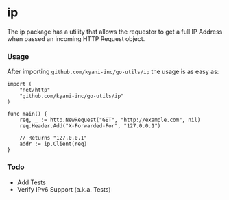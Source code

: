 # ip

The ip package has a utility that allows the requestor to get a full IP Address when passed an incoming HTTP Request object.

### Usage

After importing `github.com/kyani-inc/go-utils/ip` the usage is as easy as:

```
import (
    "net/http"
    "github.com/kyani-inc/go-utils/ip"
)

func main() {
    req, _ := http.NewRequest("GET", "http://example.com", nil)
    req.Header.Add("X-Forwarded-For", "127.0.0.1")

    // Returns "127.0.0.1"
    addr := ip.Client(req)
}
```

### Todo

- Add Tests
- Verify IPv6 Support (a.k.a. Tests)